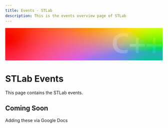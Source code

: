```yaml
---
title: Events - STLab
description: This is the events overview page of STLab
---
```


<Hero slots="image, heading, text1"/>

![Hero image](../images/header_gradient.jpg)

# STLab Events

This page contains the STLab events.

## Coming Soon

Adding these via Google Docs